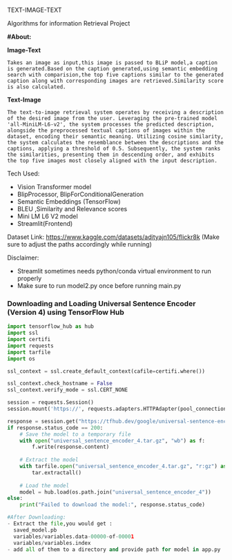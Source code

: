 TEXT-IMAGE-TEXT

Algorithms for information Retrieval Project

**#About:**

**Image-Text**
```
Takes an image as input,this image is passed to BLiP model,a caption is generated.Based on the caption generated,using semantic embedding search with comparision,the top five captions similar to the generated caption along with corresponding images are retrieved.Similarity score is also calculated.
```
**Text-Image**
```
The text-to-image retrieval system operates by receiving a description of the desired image from the user. Leveraging the pre-trained model 'all-MiniLM-L6-v2', the system processes the predicted description, alongside the preprocessed textual captions of images within the dataset, encoding their semantic meaning. Utilizing cosine similarity, the system calculates the resemblance between the descriptions and the captions, applying a threshold of 0.5. Subsequently, the system ranks the similarities, presenting them in descending order, and exhibits the top five images most closely aligned with the input description.
```


Tech Used:
- Vision Transformer model
- BlipProcessor, BlipForConditionalGeneration
- Semantic Embeddings (TensorFlow)
- BLEU ,Similarity and Relevance scores
- Mini LM L6 V2 model
- Streamlit(Frontend)

Dataset Link:
https://www.kaggle.com/datasets/adityajn105/flickr8k
(Make sure to adjust the paths accordingly while running)

Disclaimer:
- Streamlit sometimes needs python/conda virtual environment to run properly
- Make sure to run model2.py once before running main.py


### Downloading and Loading Universal Sentence Encoder (Version 4) using TensorFlow Hub

```python
import tensorflow_hub as hub
import ssl
import certifi
import requests
import tarfile
import os

ssl_context = ssl.create_default_context(cafile=certifi.where())

ssl_context.check_hostname = False
ssl_context.verify_mode = ssl.CERT_NONE

session = requests.Session()
session.mount('https://', requests.adapters.HTTPAdapter(pool_connections=1, pool_maxsize=1, max_retries=3))

response = session.get("https://tfhub.dev/google/universal-sentence-encoder/4?tf-hub-format=compressed")
if response.status_code == 200:
    # Save the model to a temporary file
    with open("universal_sentence_encoder_4.tar.gz", "wb") as f:
        f.write(response.content)
    
    # Extract the model
    with tarfile.open("universal_sentence_encoder_4.tar.gz", "r:gz") as tar:
        tar.extractall()
    
    # Load the model
    model = hub.load(os.path.join("universal_sentence_encoder_4"))
else:
    print("Failed to download the model:", response.status_code)

#After Downloading:
- Extract the file,you would get :
  saved_model.pb
  variables/variables.data-00000-of-00001
  variables/variables.index
- add all of them to a directory and provide path for model in app.py


